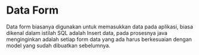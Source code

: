 # Data Form 

Data form biasanya digunakan untuk memasukkan data pada aplikasi, biasa dikenal dalam istilah SQL adalah Insert data, pada prosesnya java menginginkan adalah setiap form data yang ada harus berkesuaian dengan model yang sudah dibuatkan sebelumnya.



